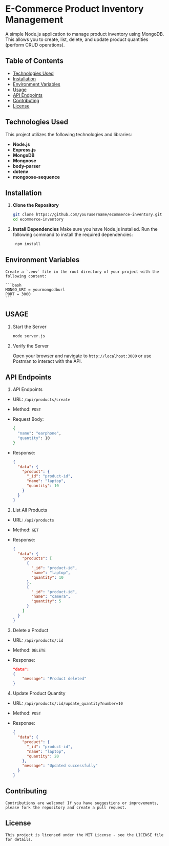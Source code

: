 # E-Commerce Product Inventory Management

A simple Node.js application to manage product inventory using MongoDB. This allows you to create, list, delete, and update product quantities (perform CRUD operations).

## Table of Contents

- [Technologies Used](#technologies-used)
- [Installation](#installation)
- [Environment Variables](#environment-variables)
- [Usage](#usage)
- [API Endpoints](#api-endpoints)
- [Contributing](#contributing)
- [License](#license)

## Technologies Used

This project utilizes the following technologies and libraries:

- **Node.js**
- **Express.js**
- **MongoDB**
- **Mongoose**
- **body-parser**
- **dotenv**
- **mongoose-sequence**

## Installation

1. **Clone the Repository**

   ```bash
   git clone https://github.com/yourusername/ecommerce-inventory.git
   cd ecommerce-inventory
   ```

2. **Install Dependencies**
   Make sure you have Node.js installed. Run the following command to install the required dependencies:

   ```bash
    npm install
   ```

## Environment Variables

    Create a `.env` file in the root directory of your project with the following content:

    ```bash
    MONGO_URI = yourmongodburl
    PORT = 3000
    ```

## USAGE

1. Start the Server

   ```bash
   node server.js
   ```

2. Verify the Server

   Open your browser and navigate to `http://localhost:3000` or use Postman to interact with the API.

## API Endpoints

1. API Endpoints

- URL: `/api/products/create`
- Method: `POST`
- Request Body:

  ```bash
  {
    "name": "earphone",
    "quantity": 10
  }

  ```

- Response:
  ```json
  {
    "data": {
      "product": {
        "_id": "product-id",
        "name": "laptop",
        "quantity": 10
      }
    }
  }
  ```

2. List All Products

- URL: `/api/products`
- Method: `GET`
- Response:

  ```json
  {
    "data": {
      "products": [
        {
          "_id": "product-id",
          "name": "laptop",
          "quantity": 10
        },
        {
          "_id": "product-id",
          "name": "camera",
          "quantity": 5
        }
      ]
    }
  }
  ```

3. Delete a Product

- URL: `/api/products/:id`
- Method: `DELETE`
- Response:

  ```json {
  "data":
  {
      "message": "Product deleted"
  }
  ```

4. Update Product Quantity

- URL: `/api/products/:id/update_quantity?number=10`
- Method: `POST`
- Response:

  ```json
  {
    "data": {
      "product": {
        "_id": "product-id",
        "name": "laptop",
        "quantity": 20
      },
      "message": "Updated successfully"
    }
  }
  ```

## Contributing

    Contributions are welcome! If you have suggestions or improvements, please fork the repository and create a pull request.

## License

    This project is licensed under the MIT License - see the LICENSE file for details.
